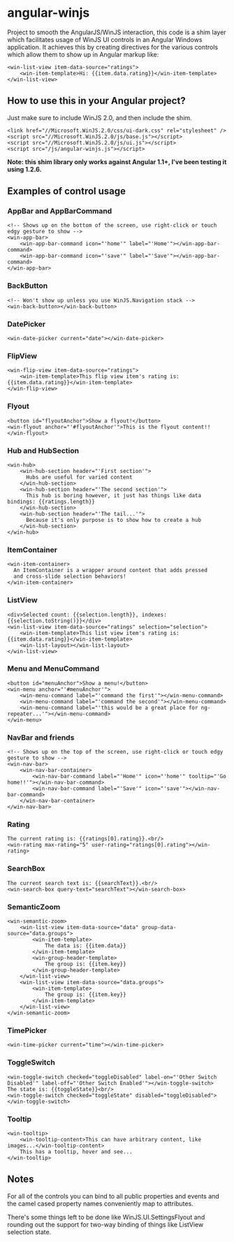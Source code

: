 angular-winjs
=============

Project to smooth the AngularJS/WinJS interaction, this code is a shim layer which facilitates usage of WinJS UI controls in an Angular Windows application. It achieves this by creating directives for the various controls which allow them to show up in Angular markup like:

    <win-list-view item-data-source="ratings">
        <win-item-template>Hi: {{item.data.rating}}</win-item-template>
    </win-list-view>

How to use this in your Angular project?
----------------------------------------

Just make sure to include WinJS 2.0, and then include the shim.

    <link href="//Microsoft.WinJS.2.0/css/ui-dark.css" rel="stylesheet" />
    <script src="//Microsoft.WinJS.2.0/js/base.js"></script>
    <script src="//Microsoft.WinJS.2.0/js/ui.js"></script>
    <script src="/js/angular-winjs.js"></script>

__Note: this shim library only works against Angular 1.1+, I've been testing it using 1.2.6.__

Examples of control usage
-------------------------

### AppBar and AppBarCommand

    <!-- Shows up on the bottom of the screen, use right-click or touch edgy gesture to show -->
    <win-app-bar>
        <win-app-bar-command icon="'home'" label="'Home'"></win-app-bar-command>
        <win-app-bar-command icon="'save'" label="'Save'"></win-app-bar-command>
    </win-app-bar>

### BackButton

    <!-- Won't show up unless you use WinJS.Navigation stack -->
    <win-back-button></win-back-button>

### DatePicker

    <win-date-picker current="date"></win-date-picker>

### FlipView

    <win-flip-view item-data-source="ratings">
        <win-item-template>This flip view item's rating is: {{item.data.rating}}</win-item-template>
    </win-flip-view>

### Flyout

    <button id="flyoutAnchor">Show a flyout!</button>
    <win-flyout anchor="'#flyoutAnchor'">This is the flyout content!!</win-flyout>

### Hub and HubSection

    <win-hub>
        <win-hub-section header="'First section'">
          Hubs are useful for varied content
        </win-hub-section>
        <win-hub-section header="'The second section'">
          This hub is boring however, it just has things like data bindings: {{ratings.length}}
        </win-hub-section>
        <win-hub-section header="'The tail...'">
          Because it's only purpose is to show how to create a hub
        </win-hub-section>
    </win-hub>

### ItemContainer

    <win-item-container>
      An ItemContainer is a wrapper around content that adds pressed
      and cross-slide selection behaviors!
    </win-item-container>

### ListView

    <div>Selected count: {{selection.length}}, indexes: {{selection.toString()}}</div>
    <win-list-view item-data-source="ratings" selection="selection">
        <win-item-template>This list view item's rating is: {{item.data.rating}}</win-item-template>
        <win-list-layout></win-list-layout>
    </win-list-view>

### Menu and MenuCommand

    <button id="menuAnchor">Show a menu!</button>
    <win-menu anchor="'#menuAnchor'">
        <win-menu-command label="'command the first'"></win-menu-command>
        <win-menu-command label="'command the second'"></win-menu-command>
        <win-menu-command label="'this would be a great place for ng-repeater...'"></win-menu-command>
    </win-menu>

### NavBar and friends

    <!-- Shows up on the top of the screen, use right-click or touch edgy gesture to show -->
    <win-nav-bar>
        <win-nav-bar-container>
            <win-nav-bar-command label="'Home'" icon="'home'" tooltip="'Go home!!'"></win-nav-bar-command>
            <win-nav-bar-command label="'Save'" icon="'save'"></win-nav-bar-command>
        </win-nav-bar-container>
    </win-nav-bar>

### Rating

    The current rating is: {{ratings[0].rating}}.<br/>
    <win-rating max-rating="5" user-rating="ratings[0].rating"></win-rating>

### SearchBox

    The current search text is: {{searchText}}.<br/>
    <win-search-box query-text="searchText"></win-search-box>

### SemanticZoom

    <win-semantic-zoom>
        <win-list-view item-data-source="data" group-data-source="data.groups">
            <win-item-template>
                The data is: {{item.data}}
            </win-item-template>
            <win-group-header-template>
                The group is: {{item.key}}
            </win-group-header-template>
        </win-list-view>
        <win-list-view item-data-source="data.groups">
            <win-item-template>
                The group is: {{item.key}}
            </win-item-template>
        </win-list-view>
    </win-semantic-zoom>

### TimePicker

    <win-time-picker current="time"></win-time-picker>

### ToggleSwitch
    
    <win-toggle-switch checked="toggleDisabled" label-on="'Other Switch Disabled'" label-off="'Other Switch Enabled'"></win-toggle-switch>
    The state is: {{toggleState}}<br/>
	<win-toggle-switch checked="toggleState" disabled="toggleDisabled"></win-toggle-switch>

### Tooltip

    <win-tooltip>
        <win-tooltip-content>This can have arbitrary content, like images...</win-tooltip-content>
        This has a tooltip, hover and see...
    </win-tooltip>

Notes
-----

For all of the controls you can bind to all public properties and events and the camel cased property names conveniently map to attributes.

There's some things left to be done like WinJS.UI.SettingsFlyout and rounding out the support for two-way binding of things like ListView selection state.
